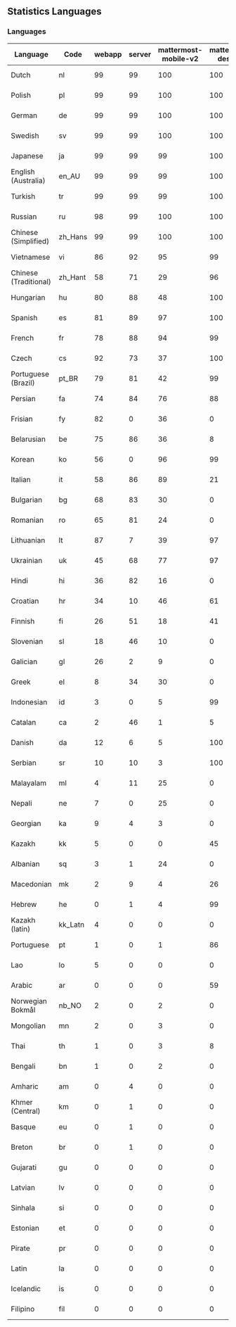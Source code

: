 ## Statistics Languages ##
###  Languages  ###
|Language|Code|webapp|server|mattermost-mobile-v2|mattermost-desktop|playbook-webapp|calls-webapp|Total|Last Modified|
|---|---|---|---|---|---|---|---|---|---|
|Dutch|nl| 99| 99| 100| 100| 0| 100| 99|2024-04-29T11:39:11.617374Z|
|Polish|pl| 99| 99| 100| 100| 0| 100| 99|2024-04-29T11:39:37.966891Z|
|German|de| 99| 99| 100| 100| 0| 100| 99|2024-04-29T11:23:07.262360Z|
|Swedish|sv| 99| 99| 100| 100| 0| 94| 99|2024-04-29T11:44:18.593244Z|
|Japanese|ja| 99| 99| 99| 100| 0| 99| 99|2024-04-29T11:32:17.869431Z|
|English (Australia)|en_AU| 99| 99| 99| 100| 0| 0| 99|2024-04-29T11:24:05.420248Z|
|Turkish|tr| 99| 99| 99| 100| 0| 94| 99|2024-04-29T11:45:14.783706Z|
|Russian|ru| 98| 99| 100| 100| 0| 63| 95|2024-04-29T11:41:59.691628Z|
|Chinese (Simplified)|zh_Hans| 99| 99| 100| 100| 0| 100| 95|2024-04-29T11:46:38.030926Z|
|Vietnamese|vi| 86| 92| 95| 99| 0| 83| 89|2024-04-29T11:46:10.087176Z|
|Chinese (Traditional)|zh_Hant| 58| 71| 29| 96| 0| 13| 87|2024-04-29T11:47:06.764325Z|
|Hungarian|hu| 80| 88| 48| 100| 0| 0| 80|2024-04-29T11:30:33.932343Z|
|Spanish|es| 81| 89| 97| 100| 0| 23| 79|2024-04-29T11:24:33.213948Z|
|French|fr| 78| 88| 94| 99| 0| 48| 79|2024-04-29T11:27:22.994442Z|
|Czech|cs| 92| 73| 37| 100| 0| 91| 77|2024-04-29T11:22:08.909235Z|
|Portuguese (Brazil)|pt_BR| 79| 81| 42| 99| 0| 83| 76|2024-04-29T11:40:35.093338Z|
|Persian|fa| 74| 84| 76| 88| 0| 0| 72|2024-04-29T11:25:58.843691Z|
|Frisian|fy| 82| 0| 36| 0| 0| 0| 71|2024-04-29T11:27:51.351621Z|
|Belarusian|be| 75| 86| 36| 8| 0| 0| 71|2024-04-29T11:19:45.580363Z|
|Korean|ko| 56| 0| 96| 99| 0| 83| 67|2024-04-29T11:34:34.785175Z|
|Italian|it| 58| 86| 89| 21| 0| 19| 67|2024-04-29T11:31:49.381554Z|
|Bulgarian|bg| 68| 83| 30| 0| 0| 0| 66|2024-04-29T11:20:15.047553Z|
|Romanian|ro| 65| 81| 24| 0| 0| 0| 63|2024-04-29T11:41:30.787926Z|
|Lithuanian|lt| 87| 7| 39| 97| 0| 74| 61|2024-04-29T11:35:58.277402Z|
|Ukrainian|uk| 45| 68| 77| 97| 0| 0| 56|2024-04-29T11:45:42.542481Z|
|Hindi|hi| 36| 82| 16| 0| 0| 0| 44|2024-04-29T11:29:39.883393Z|
|Croatian|hr| 34| 10| 46| 61| 0| 97| 36|2024-04-29T11:30:05.851592Z|
|Finnish|fi| 26| 51| 18| 41| 0| 0| 32|2024-04-29T11:26:27.034023Z|
|Slovenian|sl| 18| 46| 10| 0| 0| 0| 22|2024-04-29T11:42:56.467756Z|
|Galician|gl| 26| 2| 9| 0| 0| 0| 17|2024-04-29T11:28:19.092698Z|
|Greek|el| 8| 34| 30| 0| 0| 0| 17|2024-04-29T11:23:35.543277Z|
|Indonesian|id| 3| 0| 5| 99| 0| 0| 14|2024-04-29T11:30:58.393007Z|
|Catalan|ca| 2| 46| 1| 5| 0| 0| 13|2024-04-29T11:21:40.103790Z|
|Danish|da| 12| 6| 5| 100| 0| 0| 12|2024-04-29T11:22:38.041339Z|
|Serbian|sr| 10| 10| 3| 100| 0| 0| 12|2024-04-29T11:43:50.902475Z|
|Malayalam|ml| 4| 11| 25| 0| 0| 0| 9|2024-04-29T11:37:20.713009Z|
|Nepali|ne| 7| 0| 25| 0| 0| 0| 7|2024-04-29T11:38:43.611906Z|
|Georgian|ka| 9| 4| 3| 0| 0| 0| 7|2024-04-29T11:32:45.489094Z|
|Kazakh|kk| 5| 0| 0| 45| 0| 0| 6|2024-04-29T11:33:39.309315Z|
|Albanian|sq| 3| 1| 24| 0| 0| 0| 5|2024-04-29T11:43:23.207466Z|
|Macedonian|mk| 2| 9| 4| 26| 0| 0| 5|2024-04-29T11:36:53.906349Z|
|Hebrew|he| 0| 1| 4| 99| 0| 0| 4|2024-04-29T11:29:12.142027Z|
|Kazakh (latin)|kk_Latn| 4| 0| 0| 0| 0| 0| 4|2024-04-29T11:33:12.512601Z|
|Portuguese|pt| 1| 0| 1| 86| 0| 0| 3|2024-04-29T11:41:02.431255Z|
|Lao|lo| 5| 0| 0| 0| 0| 0| 3|2024-04-29T11:35:30.025234Z|
|Arabic|ar| 0| 0| 0| 59| 0| 0| 2|2024-04-29T11:19:17.915648Z|
|Norwegian Bokmål|nb_NO| 2| 0| 2| 0| 0| 0| 2|2024-04-29T11:38:16.053334Z|
|Mongolian|mn| 2| 0| 3| 0| 0| 0| 2|2024-04-29T11:37:48.587317Z|
|Thai|th| 1| 0| 3| 8| 0| 0| 1|2024-04-29T11:44:46.693318Z|
|Bengali|bn| 1| 0| 2| 0| 0| 0| 1|2024-04-29T11:20:42.261205Z|
|Amharic|am| 0| 4| 0| 0| 0| 0| 1|2024-04-29T11:18:51.419154Z|
|Khmer (Central)|km| 0| 1| 0| 0| 0| 0| 0|2024-04-29T11:34:06.139951Z|
|Basque|eu| 0| 1| 0| 0| 0| 0| 0|2024-04-29T11:25:29.024569Z|
|Breton|br| 0| 1| 0| 0| 0| 0| 0|2024-04-29T11:21:10.411091Z|
|Gujarati|gu| 0| 0| 0| 0| 0| 0| 0|2024-04-29T11:28:45.921587Z|
|Latvian|lv| 0| 0| 0| 0| 0| 0| 0|2024-04-29T11:36:26.286071Z|
|Sinhala|si| 0| 0| 0| 0| 0| 0| 0|2024-04-29T11:42:27.942976Z|
|Estonian|et| 0| 0| 0| 0| 0| 0| 0|2024-04-29T11:25:00.823538Z|
|Pirate|pr| 0| 0| 0| 0| 0| 0| 0|2024-04-29T11:40:06.673393Z|
|Latin|la| 0| 0| 0| 0| 0| 0| 0|2024-04-29T11:35:03.128148Z|
|Icelandic|is| 0| 0| 0| 0| 0| 0| 0|2024-04-29T11:31:23.818849Z|
|Filipino|fil| 0| 0| 0| 0| 0| 0| 0|2024-04-29T11:26:54.737884Z|
